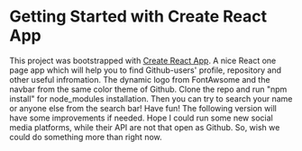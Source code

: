 # Getting Started with Create React App

This project was bootstrapped with [Create React App](https://github.com/facebook/create-react-app).
A nice React one page app which will help you to find Github-users' profile, repository and other useful infromation. 
The dynamic logo from FontAwsome and the navbar from the same color theme of Github. 
Clone the repo and run "npm install" for node_modules installation. 
Then you can try to search your name or anyone else from the search bar! Have fun! The following version will have some improvements if needed. 
Hope I could run some new social media platforms, while their API are not that open as Github. 
So, wish we could do something more than right now.

<p>
  
<p>
